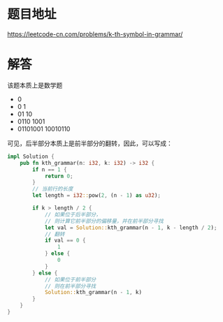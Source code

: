 # 题目地址

<https://leetcode-cn.com/problems/k-th-symbol-in-grammar/>

# 解答

该题本质上是数学题

- 0
- 0 1
- 01 10
- 0110 1001
- 01101001 10010110

可见，后半部分本质上是前半部分的翻转，因此，可以写成：

```rust
impl Solution {
    pub fn kth_grammar(n: i32, k: i32) -> i32 {
        if n == 1 {
            return 0;
        }
        // 当前行的长度
        let length = i32::pow(2, (n - 1) as u32);

        if k > length / 2 {
            // 如果位于后半部分，
            // 则计算它前半部分的偏移量，并在前半部分寻找
            let val = Solution::kth_grammar(n - 1, k - length / 2);
            // 翻转
            if val == 0 {
                1
            } else {
                0
            }
        } else {
            // 如果位于前半部分
            // 则在前半部分寻找
            Solution::kth_grammar(n - 1, k)
        }
    }   
}
```
